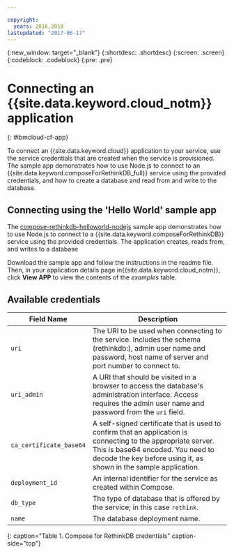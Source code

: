 ```yaml
---

copyright:
  years: 2016,2018
lastupdated: "2017-06-17"
---
```


{:new_window: target="_blank"}
{:shortdesc: .shortdesc}
{:screen: .screen}
{:codeblock: .codeblock}
{:pre: .pre}

# Connecting an {{site.data.keyword.cloud_notm}} application
{: #ibmcloud-cf-app}

To connect an {{site.data.keyword.cloud}} application to your service, use the service credentials that are created when the service is provisioned. The sample app demonstrates how to use Node.js to connect to an {{site.data.keyword.composeForRethinkDB_full}} service using the provided credentials, and how to create a database and read from and write to the database.

## Connecting using the 'Hello World' sample app

The [compose-rethinkdb-helloworld-nodejs](https://github.com/IBM-Bluemix/compose-rethinkdb-helloworld-nodejs) sample app demonstrates how to use Node.js to connect to a {{site.data.keyword.composeForRethinkDB}} service using the provided credentials. The application creates, reads from, and writes to a database

Download the sample app and follow the instructions in the readme file. Then, in your application details page in{{site.data.keyword.cloud_notm}}, click **View APP** to view the contents of the *examples* table.

## Available credentials

Field Name|Description
----------|-----------
`uri`|The URI to be used when connecting to the service. Includes the schema (rethinkdb:), admin user name and password, host name of server and port number to connect to.
`uri_admin`|A URI that should be visited in a browser to access the database's administration interface. Access requires the admin user name and password from the `uri` field.
`ca_certificate_base64`|A self-signed certificate that is used to confirm that an application is connecting to the appropriate server. This is base64 encoded. You need to decode the key before using it, as shown in the sample application.
`deployment_id`|An internal identifier for the service as created within Compose.
`db_type`|The type of database that is offered by the service; in this case `rethink`.
`name`|The database deployment name.
{: caption="Table 1. Compose for RethinkDB credentials" caption-side="top"}
